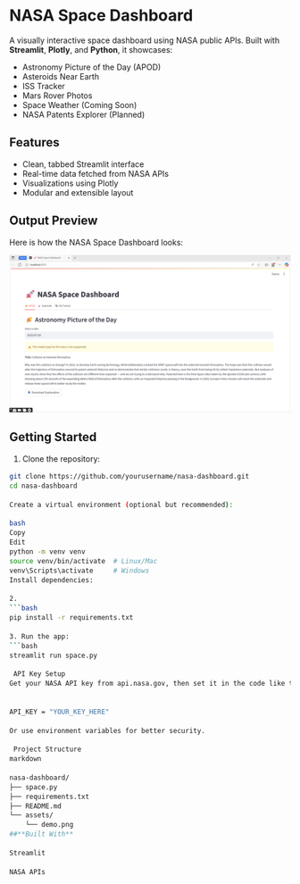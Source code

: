 #  NASA Space Dashboard 

A visually interactive space dashboard using NASA public APIs. Built with **Streamlit**, **Plotly**, and **Python**, it showcases:

-  Astronomy Picture of the Day (APOD)
-  Asteroids Near Earth
-  ISS Tracker
-  Mars Rover Photos
-  Space Weather (Coming Soon)
-  NASA Patents Explorer (Planned)

##  Features

- Clean, tabbed Streamlit interface
- Real-time data fetched from NASA APIs
- Visualizations using Plotly
- Modular and extensible layout

##  Output Preview

Here is how the NASA Space Dashboard looks:

![Dashboard Preview](ouput.png)

##  Getting Started

1. Clone the repository:

```bash
git clone https://github.com/yourusername/nasa-dashboard.git
cd nasa-dashboard

Create a virtual environment (optional but recommended):

bash
Copy
Edit
python -m venv venv
source venv/bin/activate  # Linux/Mac
venv\Scripts\activate     # Windows
Install dependencies:

2.
```bash
pip install -r requirements.txt

3. Run the app:
```bash
streamlit run space.py

 API Key Setup
Get your NASA API key from api.nasa.gov, then set it in the code like this:


API_KEY = "YOUR_KEY_HERE"

Or use environment variables for better security.

 Project Structure
markdown

nasa-dashboard/
├── space.py
├── requirements.txt
├── README.md
└── assets/
    └── demo.png
##**Built With**

Streamlit

NASA APIs

